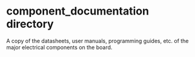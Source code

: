 component_documentation directory
====================

A copy of the datasheets, user manuals, programming guides, etc. of the major electrical components on the board.

